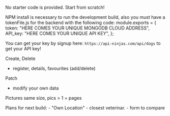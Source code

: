 No starter code is provided. Start from scratch!

NPM install is necessary to run the development build, also you must have a tokenFile.js for the backend with the following code:
module.exports = {
    token: "HERE COMES YOUR UNIQUE MONGODB CLOUD ADDRESS",
    API_key: "HERE COMES YOUR UNIQUE API KEY",
};

You can get your key by signup here: `https://api-ninjas.com/api/dogs` to get your API key!

Create, Delete
- register, details, favourites (add/delete)

Patch
- modify your own data

Pictures same size, pics > 1 = pages

Plans for next build:
    - "Own Location" - closest veterinar.
    - form to compare